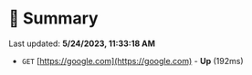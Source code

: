 # 📖 Summary
Last updated: **5/24/2023, 11:33:18 AM**

- `GET` [https://google.com](https://google.com) - **Up** (192ms)
